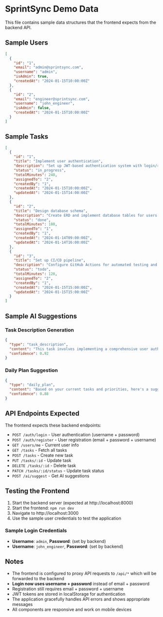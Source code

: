 # SprintSync Demo Data

This file contains sample data structures that the frontend expects from the backend API.

## Sample Users

```json
[
  {
    "id": "1",
    "email": "admin@sprintsync.com",
    "username": "admin",
    "isAdmin": true,
    "createdAt": "2024-01-15T10:00:00Z"
  },
  {
    "id": "2",
    "email": "engineer@sprintsync.com",
    "username": "john_engineer",
    "isAdmin": false,
    "createdAt": "2024-01-15T10:00:00Z"
  }
]
```

## Sample Tasks

```json
[
  {
    "id": "1",
    "title": "Implement user authentication",
    "description": "Set up JWT-based authentication system with login/register endpoints",
    "status": "in_progress",
    "totalMinutes": 240,
    "assignedTo": "2",
    "createdBy": "1",
    "createdAt": "2024-01-15T10:00:00Z",
    "updatedAt": "2024-01-15T14:00:00Z"
  },
  {
    "id": "2",
    "title": "Design database schema",
    "description": "Create ERD and implement database tables for users and tasks",
    "status": "done",
    "totalMinutes": 180,
    "assignedTo": "1",
    "createdBy": "1",
    "createdAt": "2024-01-14T09:00:00Z",
    "updatedAt": "2024-01-14T16:00:00Z"
  },
  {
    "id": "3",
    "title": "Set up CI/CD pipeline",
    "description": "Configure GitHub Actions for automated testing and deployment",
    "status": "todo",
    "totalMinutes": 120,
    "assignedTo": "2",
    "createdBy": "1",
    "createdAt": "2024-01-15T15:00:00Z",
    "updatedAt": "2024-01-15T15:00:00Z"
  }
]
```

## Sample AI Suggestions

### Task Description Generation
```json
{
  "type": "task_description",
  "content": "This task involves implementing a comprehensive user authentication system including user registration, login, password reset functionality, and session management. The system should support JWT tokens, implement proper password hashing, and include rate limiting for security.",
  "confidence": 0.92
}
```

### Daily Plan Suggestion
```json
{
  "type": "daily_plan",
  "content": "Based on your current tasks and priorities, here's a suggested daily plan:\n\n1. **Morning (9:00-11:00)**: Review and update the database schema design\n2. **Mid-morning (11:00-12:30)**: Continue implementing user authentication\n3. **Afternoon (2:00-4:00)**: Set up the CI/CD pipeline\n4. **Late afternoon (4:00-5:00)**: Code review and testing\n\nTotal estimated time: 6.5 hours",
  "confidence": 0.88
}
```

## API Endpoints Expected

The frontend expects these backend endpoints:

- `POST /auth/login` - User authentication (username + password)
- `POST /auth/register` - User registration (email + password + username)
- `GET /users/me` - Current user info
- `GET /tasks` - Fetch all tasks
- `POST /tasks` - Create new task
- `PUT /tasks/:id` - Update task
- `DELETE /tasks/:id` - Delete task
- `PATCH /tasks/:id/status` - Update task status
- `POST /ai/suggest` - Get AI suggestions

## Testing the Frontend

1. Start the backend server (expected at http://localhost:8000)
2. Start the frontend: `npm run dev`
3. Navigate to http://localhost:3000
4. Use the sample user credentials to test the application

### Sample Login Credentials
- **Username**: `admin`, **Password**: (set by backend)
- **Username**: `john_engineer`, **Password**: (set by backend)

## Notes

- The frontend is configured to proxy API requests to `/api/*` which will be forwarded to the backend
- **Login now uses username + password** instead of email + password
- Registration still requires email + password + username
- JWT tokens are stored in localStorage for authentication
- The application gracefully handles API errors and shows appropriate messages
- All components are responsive and work on mobile devices
